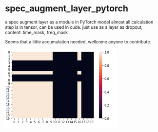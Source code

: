 # spec_augment_layer_pytorch
a spec augment layer as a module in PyTorch model
almost all calculation step is in tensor, can be used in cuda.
just use as a layer as dropout, 
content: time_mask, freq_mask

Seems that a little accumulation needed, wellcome anyone to contribute.


![pic.png](pic.png)
